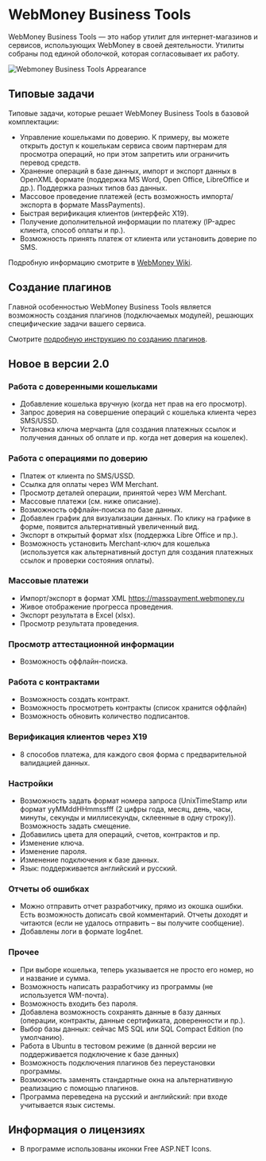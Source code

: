 # WebMoney Business Tools

WebMoney Business Tools — это набор утилит для интернет-магазинов и сервисов, использующих WebMoney в своей деятельности.
Утилиты собраны под единой оболочкой, которая согласовывает их работу.

![Webmoney Business Tools Appearance](https://www.webmoney-business-tools.com/images/webmoney-business-tools-face.png)

## Типовые задачи

Типовые задачи, которые решает WebMoney Business Tools в базовой комплектации:

- Управление кошельками по доверию. К примеру, вы можете открыть доступ к кошелькам сервиса своим партнерам для просмотра операций, но при этом запретить или ограничить перевод средств.
- Хранение операций в базе данных, импорт и экспорт данных в OpenXML формате (поддержка MS Word, Open Office, LibreOffice и др.). Поддержка разных типов баз данных.
- Массовое проведение платежей (есть возможность импорта/экспорта в формате MassPayments).
- Быстрая верификация клиентов (интерфейс X19).
- Получение дополнительной информации по платежу (IP-адрес клиента, способ оплаты и пр.).
- Возможность принять платеж от клиента или установить доверие по SMS.

Подробную информацию смотрите в [WebMoney Wiki](http://wiki.webmoney.ru/projects/webmoney/wiki/WMBusinessTools).

## Создание плагинов

Главной особенностью WebMoney Business Tools является возможность создания плагинов (подключаемых модулей), решающих специфические задачи вашего сервиса.

Смотрите [подробную инструкцию по созданию плагинов](http://wiki.webmoney.ru/projects/webmoney/wiki/napisanie_plaginov_dlya_webmoney_business_tools).

## Новое в версии 2.0

### Работа с доверенными кошельками

* Добавление кошелька вручную (когда нет прав на его просмотр).
* Запрос доверия на совершение операций с кошелька клиента через SMS/USSD.
* Установка ключа мерчанта (для создания платежных ссылок и получения данных об оплате и пр. когда нет доверия на кошелек).

### Работа с операциями по доверию

* Платеж от клиента по SMS/USSD.
* Ссылка для оплаты через WM Merchant.
* Просмотр деталей операции, принятой через WM Merchant.
* Массовые платежи (см. ниже описание).
* Возможность оффлайн-поиска по базе данных.
* Добавлен график для визуализации данных. По клику на графике в форме, появится альтернативный увеличенный вид.
* Экспорт в открытый формат xlsx (поддержка Libre Office и пр.).
* Возможность установить Merchant-ключ для кошелька (используется как альтернативный доступ для создания платежных ссылок и проверки состояния оплаты).

### Массовые платежи

* Импорт/экспорт в формат XML https://masspayment.webmoney.ru
* Живое отображение прогресса проведения.
* Экспорт результата в Excel (xlsx).
* Просмотр результата проведения.

### Просмотр аттестационной информации

* Возможность оффлайн-поиска.

### Работа с контрактами

* Возможность создать контракт.
* Возможность просмотреть контракты (список хранится оффлайн)
* Возможность обновить количество подписантов.

### Верификация клиентов через X19
	
* 8 способов платежа, для каждого своя форма с предварительной валидацией данных.

### Настройки

* Возможность задать формат номера запроса (UnixTimeStamp или формат yyMMddHHmmssfff (2 цифры года, месяц, день, часы, минуты, секунды и миллисекунды, склеенные в одну строку)). Возможность задать смещение.
* Добавились цвета для операций, счетов, контрактов и пр.
* Изменение ключа.
* Изменение пароля.
* Изменение подключения к базе данных.
* Язык: поддерживается английский и русский.

### Отчеты об ошибках

* Можно отправить отчет разработчику, прямо из окошка ошибки. Есть возможность дописать свой комментарий. Отчеты доходят и читаются (если не удалось отправить – вы получите сообщение).
* Добавлены логи в формате log4net.

### Прочее

* При выборе кошелька, теперь указывается не просто его номер, но и название и сумма.
* Возможность написать разработчику из программы (не используется WM-почта).
* Возможность входить без пароля.
* Добавлена возможность сохранять данные в базу данных (операции, контракты, данные сертификата, доверенности и пр.).
* Выбор базы данных: сейчас MS SQL или SQL Compact Edition (по умолчанию).
* Работа в Ubuntu в тестовом режиме (в данной версии не поддерживается подключение к базе данных)
* Возможность подключения плагинов без переустановки программы.
* Возможность заменять стандартные окна на альтернативную реализацию с помощью плагинов.
* Программа переведена на русский и английский: при входе учитывается язык системы.

## Информация о лицензиях
* В программе использованы иконки Free ASP.NET Icons.
